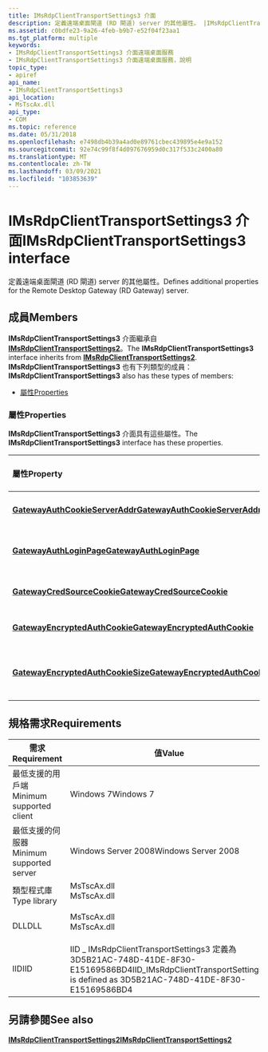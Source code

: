 ```yaml
---
title: IMsRdpClientTransportSettings3 介面
description: 定義遠端桌面閘道 (RD 閘道) server 的其他屬性。 |IMsRdpClientTransportSettings3 介面
ms.assetid: c0bdfe23-9a26-4feb-b9b7-e52f04f23aa1
ms.tgt_platform: multiple
keywords:
- IMsRdpClientTransportSettings3 介面遠端桌面服務
- IMsRdpClientTransportSettings3 介面遠端桌面服務，說明
topic_type:
- apiref
api_name:
- IMsRdpClientTransportSettings3
api_location:
- MsTscAx.dll
api_type:
- COM
ms.topic: reference
ms.date: 05/31/2018
ms.openlocfilehash: e7498db4b39a4ad0e89761cbec439895e4e9a152
ms.sourcegitcommit: 92e74c99f8f4d097676959d0c317f533c2400a80
ms.translationtype: MT
ms.contentlocale: zh-TW
ms.lasthandoff: 03/09/2021
ms.locfileid: "103853639"
---
```

# <a name="imsrdpclienttransportsettings3-interface"></a><span data-ttu-id="6441a-106">IMsRdpClientTransportSettings3 介面</span><span class="sxs-lookup"><span data-stu-id="6441a-106">IMsRdpClientTransportSettings3 interface</span></span>

<span data-ttu-id="6441a-107">定義遠端桌面閘道 (RD 閘道) server 的其他屬性。</span><span class="sxs-lookup"><span data-stu-id="6441a-107">Defines additional properties for the Remote Desktop Gateway (RD Gateway) server.</span></span>

## <a name="members"></a><span data-ttu-id="6441a-108">成員</span><span class="sxs-lookup"><span data-stu-id="6441a-108">Members</span></span>

<span data-ttu-id="6441a-109">**IMsRdpClientTransportSettings3** 介面繼承自 [**IMsRdpClientTransportSettings2**](imsrdpclienttransportsettings2.md)。</span><span class="sxs-lookup"><span data-stu-id="6441a-109">The **IMsRdpClientTransportSettings3** interface inherits from [**IMsRdpClientTransportSettings2**](imsrdpclienttransportsettings2.md).</span></span> <span data-ttu-id="6441a-110">**IMsRdpClientTransportSettings3** 也有下列類型的成員：</span><span class="sxs-lookup"><span data-stu-id="6441a-110">**IMsRdpClientTransportSettings3** also has these types of members:</span></span>

-   [<span data-ttu-id="6441a-111">屬性</span><span class="sxs-lookup"><span data-stu-id="6441a-111">Properties</span></span>](#properties)

### <a name="properties"></a><span data-ttu-id="6441a-112">屬性</span><span class="sxs-lookup"><span data-stu-id="6441a-112">Properties</span></span>

<span data-ttu-id="6441a-113">**IMsRdpClientTransportSettings3** 介面具有這些屬性。</span><span class="sxs-lookup"><span data-stu-id="6441a-113">The **IMsRdpClientTransportSettings3** interface has these properties.</span></span>



| <span data-ttu-id="6441a-114">屬性</span><span class="sxs-lookup"><span data-stu-id="6441a-114">Property</span></span>                                                                                                           | <span data-ttu-id="6441a-115">存取類型</span><span class="sxs-lookup"><span data-stu-id="6441a-115">Access type</span></span>           | <span data-ttu-id="6441a-116">Description</span><span class="sxs-lookup"><span data-stu-id="6441a-116">Description</span></span>                                                                                                                                          |
|:-------------------------------------------------------------------------------------------------------------------|:----------------------|:-----------------------------------------------------------------------------------------------------------------------------------------------------|
| [<span data-ttu-id="6441a-117">**GatewayAuthCookieServerAddr**</span><span class="sxs-lookup"><span data-stu-id="6441a-117">**GatewayAuthCookieServerAddr**</span></span>](imsrdpclienttransportsettings3-gatewayauthcookieserveraddr.md)<br/>       | <span data-ttu-id="6441a-118">讀取/寫入</span><span class="sxs-lookup"><span data-stu-id="6441a-118">Read/write</span></span><br/> | <span data-ttu-id="6441a-119">以 cookie 為基礎的驗證的伺服器位址。</span><span class="sxs-lookup"><span data-stu-id="6441a-119">The server address for cookie-based authentication.</span></span><br/>                                                                                       |
| [<span data-ttu-id="6441a-120">**GatewayAuthLoginPage**</span><span class="sxs-lookup"><span data-stu-id="6441a-120">**GatewayAuthLoginPage**</span></span>](imsrdpclienttransportsettings3-gatewayauthloginpage.md)<br/>                     | <span data-ttu-id="6441a-121">讀取/寫入</span><span class="sxs-lookup"><span data-stu-id="6441a-121">Read/write</span></span><br/> | <span data-ttu-id="6441a-122">用來驗證使用者的登入網頁位址。</span><span class="sxs-lookup"><span data-stu-id="6441a-122">The address of the login webpage to use to authenticate a user.</span></span><br/>                                                                           |
| [<span data-ttu-id="6441a-123">**GatewayCredSourceCookie**</span><span class="sxs-lookup"><span data-stu-id="6441a-123">**GatewayCredSourceCookie**</span></span>](imsrdpclienttransportsettings3-gatewaycredsourcecookie.md)<br/>               | <span data-ttu-id="6441a-124">讀取/寫入</span><span class="sxs-lookup"><span data-stu-id="6441a-124">Read/write</span></span><br/> | <span data-ttu-id="6441a-125">指定認證來源是否以 cookie 為基礎。</span><span class="sxs-lookup"><span data-stu-id="6441a-125">Specifies if the credential source is cookie based.</span></span><br/>                                                                                       |
| [<span data-ttu-id="6441a-126">**GatewayEncryptedAuthCookie**</span><span class="sxs-lookup"><span data-stu-id="6441a-126">**GatewayEncryptedAuthCookie**</span></span>](imsrdpclienttransportsettings3-gatewayencryptedauthcookie.md)<br/>         | <span data-ttu-id="6441a-127">讀取/寫入</span><span class="sxs-lookup"><span data-stu-id="6441a-127">Read/write</span></span><br/> | <span data-ttu-id="6441a-128">加密的驗證 cookie。</span><span class="sxs-lookup"><span data-stu-id="6441a-128">The encrypted authentication cookie.</span></span><br/>                                                                                                      |
| [<span data-ttu-id="6441a-129">**GatewayEncryptedAuthCookieSize**</span><span class="sxs-lookup"><span data-stu-id="6441a-129">**GatewayEncryptedAuthCookieSize**</span></span>](imsrdpclienttransportsettings3-gatewayencryptedauthcookiesize.md)<br/> | <span data-ttu-id="6441a-130">讀取/寫入</span><span class="sxs-lookup"><span data-stu-id="6441a-130">Read/write</span></span><br/> | <span data-ttu-id="6441a-131">[**GatewayEncryptedAuthCookie**](imsrdpclienttransportsettings3-gatewayencryptedauthcookie.md)屬性的大小（以字元為單位）。</span><span class="sxs-lookup"><span data-stu-id="6441a-131">The size, in characters, of the [**GatewayEncryptedAuthCookie**](imsrdpclienttransportsettings3-gatewayencryptedauthcookie.md) property.</span></span><br/> |



 

## <a name="requirements"></a><span data-ttu-id="6441a-132">規格需求</span><span class="sxs-lookup"><span data-stu-id="6441a-132">Requirements</span></span>



| <span data-ttu-id="6441a-133">需求</span><span class="sxs-lookup"><span data-stu-id="6441a-133">Requirement</span></span> | <span data-ttu-id="6441a-134">值</span><span class="sxs-lookup"><span data-stu-id="6441a-134">Value</span></span> |
|-------------------------------------|---------------------------------------------------------------------------------------------------|
| <span data-ttu-id="6441a-135">最低支援的用戶端</span><span class="sxs-lookup"><span data-stu-id="6441a-135">Minimum supported client</span></span><br/> | <span data-ttu-id="6441a-136">Windows 7</span><span class="sxs-lookup"><span data-stu-id="6441a-136">Windows 7</span></span><br/>                                                                              |
| <span data-ttu-id="6441a-137">最低支援的伺服器</span><span class="sxs-lookup"><span data-stu-id="6441a-137">Minimum supported server</span></span><br/> | <span data-ttu-id="6441a-138">Windows Server 2008</span><span class="sxs-lookup"><span data-stu-id="6441a-138">Windows Server 2008</span></span><br/>                                                                    |
| <span data-ttu-id="6441a-139">類型程式庫</span><span class="sxs-lookup"><span data-stu-id="6441a-139">Type library</span></span><br/>             | <dl> <span data-ttu-id="6441a-140"><dt>MsTscAx.dll</dt></span><span class="sxs-lookup"><span data-stu-id="6441a-140"><dt>MsTscAx.dll</dt></span></span> </dl>            |
| <span data-ttu-id="6441a-141">DLL</span><span class="sxs-lookup"><span data-stu-id="6441a-141">DLL</span></span><br/>                      | <dl> <span data-ttu-id="6441a-142"><dt>MsTscAx.dll</dt></span><span class="sxs-lookup"><span data-stu-id="6441a-142"><dt>MsTscAx.dll</dt></span></span> </dl>            |
| <span data-ttu-id="6441a-143">IID</span><span class="sxs-lookup"><span data-stu-id="6441a-143">IID</span></span><br/>                      | <span data-ttu-id="6441a-144">IID \_ IMsRdpClientTransportSettings3 定義為3D5B21AC-748D-41DE-8F30-E15169586BD4</span><span class="sxs-lookup"><span data-stu-id="6441a-144">IID\_IMsRdpClientTransportSettings3 is defined as 3D5B21AC-748D-41DE-8F30-E15169586BD4</span></span><br/> |



## <a name="see-also"></a><span data-ttu-id="6441a-145">另請參閱</span><span class="sxs-lookup"><span data-stu-id="6441a-145">See also</span></span>

<dl> <dt>

[<span data-ttu-id="6441a-146">**IMsRdpClientTransportSettings2**</span><span class="sxs-lookup"><span data-stu-id="6441a-146">**IMsRdpClientTransportSettings2**</span></span>](imsrdpclienttransportsettings2.md)
</dt> </dl>

 

 





